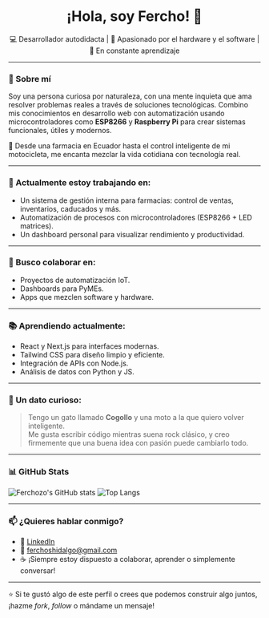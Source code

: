 <h1 align="center">¡Hola, soy Fercho! 👋</h1>

<p align="center">
💻 Desarrollador autodidacta | 🤖 Apasionado por el hardware y el software | 🌱 En constante aprendizaje
</p>

---

### 🧠 Sobre mí

Soy una persona curiosa por naturaleza, con una mente inquieta que ama resolver problemas reales a través de soluciones tecnológicas. Combino mis conocimientos en desarrollo web con automatización usando microcontroladores como **ESP8266** y **Raspberry Pi** para crear sistemas funcionales, útiles y modernos.

📍 Desde una farmacia en Ecuador hasta el control inteligente de mi motocicleta, me encanta mezclar la vida cotidiana con tecnología real.

---

### 🚀 Actualmente estoy trabajando en:
- Un sistema de gestión interna para farmacias: control de ventas, inventarios, caducados y más.
- Automatización de procesos con microcontroladores (ESP8266 + LED matrices).
- Un dashboard personal para visualizar rendimiento y productividad.

---

### 🤝 Busco colaborar en:
- Proyectos de automatización IoT.
- Dashboards para PyMEs.
- Apps que mezclen software y hardware.

---

### 📚 Aprendiendo actualmente:
- React y Next.js para interfaces modernas.
- Tailwind CSS para diseño limpio y eficiente.
- Integración de APIs con Node.js.
- Análisis de datos con Python y JS.

---

### 🧩 Un dato curioso:
> Tengo un gato llamado **Cogollo** y una moto a la que quiero volver inteligente.  
> Me gusta escribir código mientras suena rock clásico, y creo firmemente que una buena idea con pasión puede cambiarlo todo.

---

### 📊 GitHub Stats

![Ferchozo's GitHub stats](https://github-readme-stats.vercel.app/api?username=Ferchozo&show_icons=true&theme=radical)
![Top Langs](https://github-readme-stats.vercel.app/api/top-langs/?username=Ferchozo&layout=compact&theme=radical)

---

### 📫 ¿Quieres hablar conmigo?

- 💼 [LinkedIn](https://www.linkedin.com/in/luis-fernando-hidalgo-manzaba-6539ba241/)
- 💌 ferchoshidalgo@gmail.com 
- ☕ ¡Siempre estoy dispuesto a colaborar, aprender o simplemente conversar!

---

⭐ Si te gustó algo de este perfil o crees que podemos construir algo juntos, ¡hazme *fork*, *follow* o mándame un mensaje!

